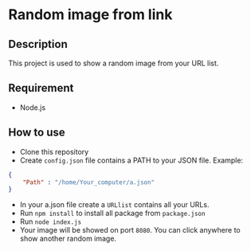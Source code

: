 # Random image from link

## Description
This project is used to show a random image from your URL list.

## Requirement
- Node.js

## How to use
- Clone this repository
- Create `config.json` file contains a PATH to your JSON file.
Example:
```json
{
    "Path" : "/home/Your_computer/a.json"
}
```
- In your a.json file create a `URLlist` contains all your URLs.
- Run `npm install` to install all package from `package.json`
- Run `node index.js`
- Your image will be showed on port `8080`. You can click anywhere to show another random image.
